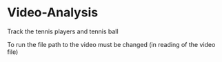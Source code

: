 # Video-Analysis
Track the tennis players and tennis ball

To run the file path to the video must be changed (in reading of the video file)
